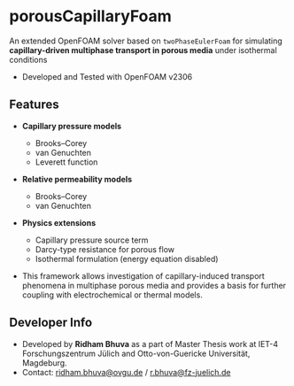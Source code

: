 # porousCapillaryFoam  

An extended OpenFOAM solver based on `twoPhaseEulerFoam` for simulating **capillary-driven multiphase transport in porous media** under isothermal conditions

- Developed and Tested with OpenFOAM v2306
## Features  
- **Capillary pressure models**  
  - Brooks–Corey  
  - van Genuchten  
  - Leverett function  

- **Relative permeability models**  
  - Brooks–Corey  
  - van Genuchten  

- **Physics extensions**  
  - Capillary pressure source term  
  - Darcy-type resistance for porous flow  
  - Isothermal formulation (energy equation disabled)

- This framework allows investigation of capillary-induced transport phenomena in multiphase porous media and provides a basis for further coupling with electrochemical or thermal models.

## Developer Info
- Developed by **Ridham Bhuva** as a part of Master Thesis work at IET-4 Forschungszentrum Jülich and Otto-von-Guericke Universität, Magdeburg.
- Contact: ridham.bhuva@ovgu.de / r.bhuva@fz-juelich.de
